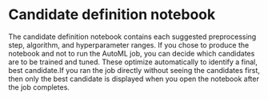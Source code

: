 # Candidate definition notebook<a name="autopilot-candidate-generation-notebook"></a>

The candidate definition notebook contains each suggested preprocessing step, algorithm, and hyperparameter ranges\. If you chose to produce the notebook and not to run the AutoML job, you can decide which candidates are to be trained and tuned\. These optimize automatically to identify a final, best candidate\.If you ran the job directly without seeing the candidates first, then only the best candidate is displayed when you open the notebook after the job completes\. 